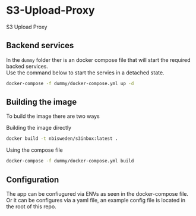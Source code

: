 # S3-Upload-Proxy

S3 Upload Proxy

## Backend services

In the `dummy` folder ther is an docker compose file that will start the required backed services.  
Use the command below to start the servies in a detached state.

```sh
docker-compose -f dummy/docker-compose.yml up -d
```

## Building the image

To build the image there are two ways

Building the image directly

```sh
docker build -t nbisweden/s3inbox:latest .
```

Using the compose file

```sh
docker-compose -f dummy/docker-compose.yml build
```

## Configuration

The app can be confiugured via ENVs as seen in the docker-compose file. Or it can be configures via a yaml file, an example config file is located in the root of this repo.
